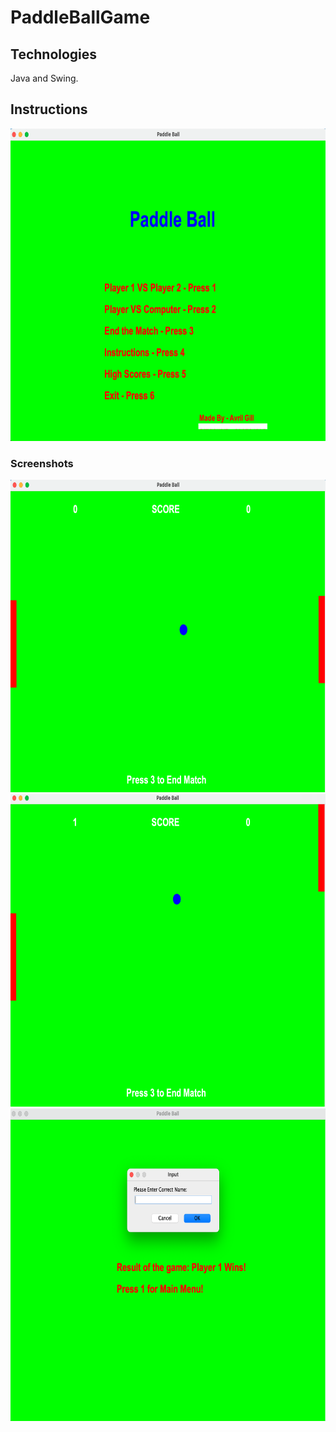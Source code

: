 # PaddleBallGame

## Technologies 
Java and Swing.

## Instructions
<img src="images/pic1.png" width="700px" height="500px">

### Screenshots

<img src="images/pic2.png" width="700px" height="500px">
<img src="images/pic3.png" width="700px" height="500px">
<img src="images/pic4.png" width="700px" height="500px">
